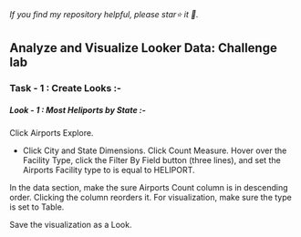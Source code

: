 ###### If you find my repository helpful, please star⭐ it 🌟.
## Analyze and Visualize Looker Data: Challenge lab

 ### Task - 1 : Create Looks :-
##### Look - 1 : Most Heliports by State :-
Click Airports Explore.
- Click City and State Dimensions. Click Count Measure. Hover over the Facility Type, click the Filter By Field button (three lines), and set the Airports Facility type to is equal to HELIPORT.

In the data section, make the sure Airports Count column is in descending order. Clicking the column reorders it. For visualization, make sure the type is set to Table.

Save the visualization as a Look.
